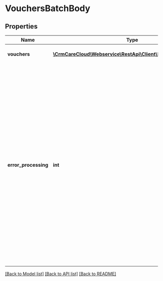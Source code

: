 # VouchersBatchBody

## Properties
Name | Type | Description | Notes
------------ | ------------- | ------------- | -------------
**vouchers** | [**\CrmCareCloud\Webservice\RestApi\Client\Model\VoucherBatch[]**](VoucherBatch.md) | List of the CareCloud vouchers. | 
**error_processing** | **int** | The parameter describes the batch method behavior in case of error occurs. *Possible values are: 1 - It returns the first error found and rollback all previous changes (this is also the default behavior if the parameter is not set) / 2 - It creates all valid records and creates an error report from failed attempts.* | [optional] 

[[Back to Model list]](../../README.md#documentation-for-models) [[Back to API list]](../../README.md#documentation-for-api-endpoints) [[Back to README]](../../README.md)

